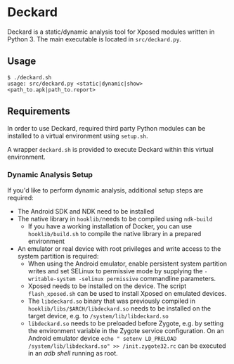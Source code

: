 # Deckard

Deckard is a static/dynamic analysis tool for Xposed modules written
in Python 3. The main executable is located in `src/deckard.py`.

## Usage

```
$ ./deckard.sh
usage: src/deckard.py <static|dynamic|show> <path_to.apk|path_to.report>
```

## Requirements

In order to use Deckard, required third party Python modules can be
installed to a virtual environment using `setup.sh`.

A wrapper `deckard.sh` is provided to execute Deckard within this
virtual environment.

### Dynamic Analysis Setup

If you'd like to perform dynamic analysis, additional setup steps are
required:

- The Android SDK and NDK need to be installed
- The native library in `hooklib/`needs to be compiled using
  `ndk-build`
  - If you have a working installation of Docker, you can use
    `hooklib/build.sh` to compile the native library in a prepared
    environment
- An emulator or real device with root privileges and write access to
  the system partition is required:
  - When using the Android emulator, enable persistent system
    partition writes and set SELinux to permissive mode by supplying
    the `-writable-system -selinux permissive` commandline parameters.
  - Xposed needs to be installed on the device. The script
    `flash_xposed.sh` can be used to install Xposed on emulated
    devices.
  - The `libdeckard.so` binary that was previously compiled in
    `hooklib/libs/$ARCH/libdeckard.so` needs to be installed on the
    target device, e.g. to `/system/lib/libdeckard.so`
  - `libdeckard.so` needs to be preloaded before Zygote, e.g. by
    setting the environment variable in the Zygote service
    configuration. On an Android emulator device `echo " setenv
    LD_PRELOAD /system/lib/libdeckard.so" >> /init.zygote32.rc` can be
    executed in an *adb shell* running as root.

